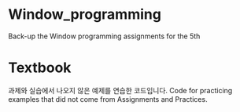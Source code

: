 # Window_programming
Back-up the Window programming assignments for the 5th 


# Textbook
과제와 실습에서 나오지 않은 예제를 연습한 코드입니다.
Code for practicing examples that did not come from Assignments and Practices.
